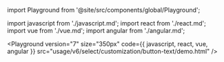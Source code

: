 import Playground from '@site/src/components/global/Playground';

import javascript from './javascript.md';
import react from './react.md';
import vue from './vue.md';
import angular from './angular.md';

<Playground
  version="7"
  size="350px"
  code={{ javascript, react, vue, angular }}
  src="usage/v6/select/customization/button-text/demo.html"
/>
